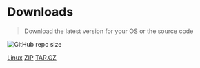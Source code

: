 # Downloads

> Download the latest version for your OS or the source code

![GitHub repo size](https://img.shields.io/github/repo-size/LuxAter/Specula?style=for-the-badge)

[Linux](https://github.com/LuxAter/Specula/releases/latest/download/Specula-Linux.tar.gz)
[ZIP](https://github.com/LuxAter/Specula/zipball)
[TAR.GZ](https://github.com/LuxAter/Specula/tarball)

